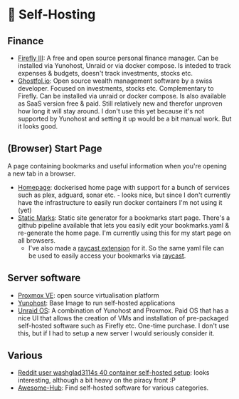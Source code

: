 # 📀 Self-Hosting

## Finance

* [Firefly III](https://firefly-iii.org/): A free and open source personal finance manager. Can be installed via Yunohost, Unraid or via docker compose. Is inteded to track expenses & budgets, doesn't track investments, stocks etc.
* [Ghostfol.io](https://ghostfol.io/en/home/overview): Open source wealth management software by a swiss developer. Focused on investments, stocks etc. Complementary to Firefly. Can be installed via unraid or docker compose. Is also available as SaaS version free & paid. Still relatively new and therefor unproven how long it will stay around. I don't use this yet because it's not supported by Yunohost and setting it up would be a bit manual work. But it looks good.

## (Browser) Start Page

A page containing bookmarks and useful information when you're opening a new tab in a browser.

* [Homepage](https://github.com/benphelps/homepage): dockerised home page with support for a bunch of services such as plex, adguard, sonar etc. - looks nice, but since I don't currently have the infrastructure to easily run docker containers I'm not using it (yet)
* [Static Marks](https://github.com/darekkay/static-marks): Static site generator for a bookmarks start page. There's a github pipeline available that lets you easily edit your bookmarks.yaml & re-generate the home page. I'm currently using this for my start page on all browsers.
  * I've also made a [raycast extension](https://www.raycast.com/aerobless/static-marks#readme) for it. So the same yaml file can be used to easily access your bookmarks via [raycast](../operating-systems/macos.md#useful-apps).

## Server software

* [Proxmox VE](../operating-systems/proxmox-ve.md): open source virtualisation platform
* [Yunohost](https://yunohost.org/): Base Image to run self-hosted applications
* [Unraid OS](https://unraid.net/product): A combination of Yunohost and Proxmox. Paid OS that has a nice UI that allows the creation of VMs and installation of pre-packaged self-hosted software such as Firefly etc. One-time purchase. I don't use this, but if I had to setup a new server I would seriously consider it.

## Various

* [Reddit user washglad3114s 40 container self-hosted setup](https://www.reddit.com/r/selfhosted/comments/10wyzxh/40\_containers\_counting/?utm\_source=share\&utm\_medium=ios\_app\&utm\_name=iossmf): looks interesting, although a bit heavy on the piracy front :P
* [Awesome-Hub](https://awesomehub.js.org/list/selfhosted): Find self-hosted software for various categories.
